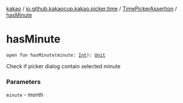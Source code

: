 [kakao](../../index.md) / [io.github.kakaocup.kakao.picker.time](../index.md) / [TimePickerAssertion](index.md) / [hasMinute](./has-minute.md)

# hasMinute

`open fun hasMinute(minute: `[`Int`](https://kotlinlang.org/api/latest/jvm/stdlib/kotlin/-int/index.html)`): `[`Unit`](https://kotlinlang.org/api/latest/jvm/stdlib/kotlin/-unit/index.html)

Check if picker dialog contain selected minute

### Parameters

`minute` - month